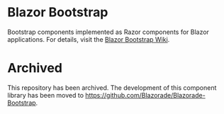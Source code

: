 Blazor Bootstrap
================

Bootstrap components implemented as Razor components for Blazor applications. For details, visit the [Blazor Bootstrap Wiki](https://github.com/MikaBerglund/Blazor-Bootstrap/wiki).


Archived
========

This repository has been archived. The development of this component library has been moved to https://github.com/Blazorade/Blazorade-Bootstrap. 
